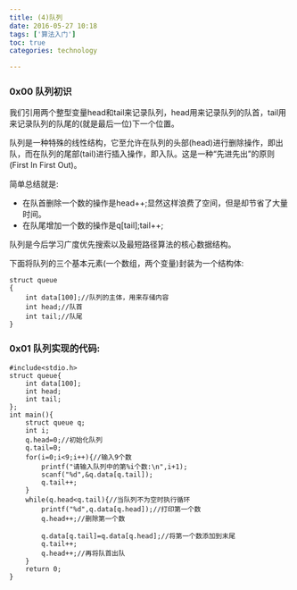 ```yaml
---
title: (4)队列
date: 2016-05-27 10:18
tags: ['算法入门']
toc: true
categories: technology

---
```


### 0x00 队列初识
我们引用两个整型变量head和tail来记录队列，head用来记录队列的队首，tail用来记录队列的队尾的(就是最后一位)下一个位置。

队列是一种特殊的线性结构，它至允许在队列的头部(head)进行删除操作，即出队，而在队列的尾部(tail)进行插入操作，即入队。这是一种“先进先出”的原则(First In First Out)。

简单总结就是:

* 在队首删除一个数的操作是head++;显然这样浪费了空间，但是却节省了大量时间。
* 在队尾增加一个数的操作是q[tail];tail++;

队列是今后学习广度优先搜索以及最短路径算法的核心数据结构。

下面将队列的三个基本元素(一个数组，两个变量)封装为一个结构体:

```
struct queue
{
    int data[100];//队列的主体，用来存储内容
    int head;//队首
    int tail;//队尾
}
```

### 0x01 队列实现的代码:

```
#include<stdio.h>
struct queue{
	int data[100];
	int head;
	int tail;
};
int main(){
	struct queue q;
	int i;
	q.head=0;//初始化队列
	q.tail=0;
	for(i=0;i<9;i++){//输入9个数
		printf("请输入队列中的第%i个数:\n",i+1);
		scanf("%d",&q.data[q.tail]);
		q.tail++;
	}
	while(q.head<q.tail){//当队列不为空时执行循环
		printf("%d",q.data[q.head]);//打印第一个数
		q.head++;//删除第一个数

		q.data[q.tail]=q.data[q.head];//将第一个数添加到末尾
		q.tail++;
		q.head++;//再将队首出队		
	}
	return 0;
}
```


